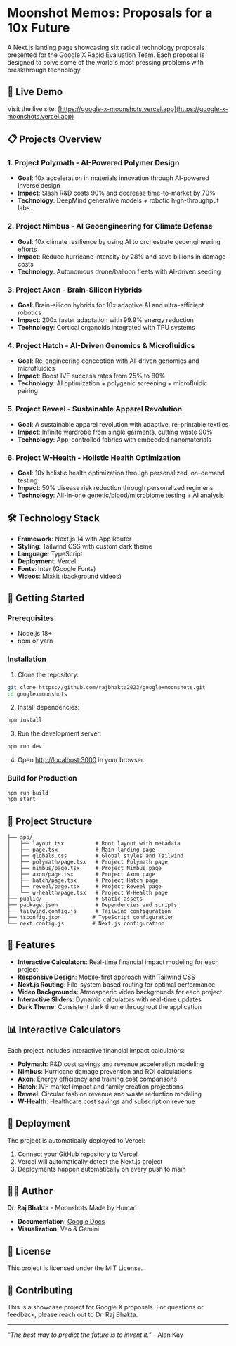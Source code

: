 # Moonshot Memos: Proposals for a 10x Future

A Next.js landing page showcasing six radical technology proposals presented for the Google X Rapid Evaluation Team. Each proposal is designed to solve some of the world's most pressing problems with breakthrough technology.

## 🚀 Live Demo

Visit the live site: [https://google-x-moonshots.vercel.app](https://google-x-moonshots.vercel.app)

## 📋 Projects Overview

### 1. **Project Polymath** - AI-Powered Polymer Design
- **Goal**: 10x acceleration in materials innovation through AI-powered inverse design
- **Impact**: Slash R&D costs 90% and decrease time-to-market by 70%
- **Technology**: DeepMind generative models + robotic high-throughput labs

### 2. **Project Nimbus** - AI Geoengineering for Climate Defense
- **Goal**: 10x climate resilience by using AI to orchestrate geoengineering efforts
- **Impact**: Reduce hurricane intensity by 28% and save billions in damage costs
- **Technology**: Autonomous drone/balloon fleets with AI-driven seeding

### 3. **Project Axon** - Brain-Silicon Hybrids
- **Goal**: Brain-silicon hybrids for 10x adaptive AI and ultra-efficient robotics
- **Impact**: 200x faster adaptation with 99.9% energy reduction
- **Technology**: Cortical organoids integrated with TPU systems

### 4. **Project Hatch** - AI-Driven Genomics & Microfluidics
- **Goal**: Re-engineering conception with AI-driven genomics and microfluidics
- **Impact**: Boost IVF success rates from 25% to 80%
- **Technology**: AI optimization + polygenic screening + microfluidic pairing

### 5. **Project Reveel** - Sustainable Apparel Revolution
- **Goal**: A sustainable apparel revolution with adaptive, re-printable textiles
- **Impact**: Infinite wardrobe from single garments, cutting waste 90%
- **Technology**: App-controlled fabrics with embedded nanomaterials

### 6. **Project W-Health** - Holistic Health Optimization
- **Goal**: 10x holistic health optimization through personalized, on-demand testing
- **Impact**: 50% disease risk reduction through personalized regimens
- **Technology**: All-in-one genetic/blood/microbiome testing + AI analysis

## 🛠️ Technology Stack

- **Framework**: Next.js 14 with App Router
- **Styling**: Tailwind CSS with custom dark theme
- **Language**: TypeScript
- **Deployment**: Vercel
- **Fonts**: Inter (Google Fonts)
- **Videos**: Mixkit (background videos)

## 🚀 Getting Started

### Prerequisites

- Node.js 18+ 
- npm or yarn

### Installation

1. Clone the repository:
```bash
git clone https://github.com/rajbhakta2023/googlexmoonshots.git
cd googlexmoonshots
```

2. Install dependencies:
```bash
npm install
```

3. Run the development server:
```bash
npm run dev
```

4. Open [http://localhost:3000](http://localhost:3000) in your browser.

### Build for Production

```bash
npm run build
npm start
```

## 📁 Project Structure

```
├── app/
│   ├── layout.tsx          # Root layout with metadata
│   ├── page.tsx            # Main landing page
│   ├── globals.css         # Global styles and Tailwind
│   ├── polymath/page.tsx   # Project Polymath page
│   ├── nimbus/page.tsx     # Project Nimbus page
│   ├── axon/page.tsx       # Project Axon page
│   ├── hatch/page.tsx      # Project Hatch page
│   ├── reveel/page.tsx     # Project Reveel page
│   └── w-health/page.tsx   # Project W-Health page
├── public/                 # Static assets
├── package.json            # Dependencies and scripts
├── tailwind.config.js      # Tailwind configuration
├── tsconfig.json          # TypeScript configuration
└── next.config.js         # Next.js configuration
```

## 🎨 Features

- **Interactive Calculators**: Real-time financial impact modeling for each project
- **Responsive Design**: Mobile-first approach with Tailwind CSS
- **Next.js Routing**: File-system based routing for optimal performance
- **Video Backgrounds**: Atmospheric video backgrounds for each project
- **Interactive Sliders**: Dynamic calculators with real-time updates
- **Dark Theme**: Consistent dark theme throughout the application

## 📊 Interactive Calculators

Each project includes interactive financial impact calculators:

- **Polymath**: R&D cost savings and revenue acceleration modeling
- **Nimbus**: Hurricane damage prevention and ROI calculations
- **Axon**: Energy efficiency and training cost comparisons
- **Hatch**: IVF market impact and family creation projections
- **Reveel**: Circular fashion revenue and waste reduction modeling
- **W-Health**: Healthcare cost savings and subscription revenue

## 🚀 Deployment

The project is automatically deployed to Vercel:

1. Connect your GitHub repository to Vercel
2. Vercel will automatically detect the Next.js project
3. Deployments happen automatically on every push to main

## 👨‍💻 Author

**Dr. Raj Bhakta** - Moonshots Made by Human

- **Documentation**: [Google Docs](https://docs.google.com/document/d/1WqGY3RfcuTgbyDYG2Dmu68gN08KYEulGpZCceCuVYLc/edit?usp=sharing)
- **Visualization**: Veo & Gemini

## 📄 License

This project is licensed under the MIT License.

## 🤝 Contributing

This is a showcase project for Google X proposals. For questions or feedback, please reach out to Dr. Raj Bhakta.

---

*"The best way to predict the future is to invent it."* - Alan Kay
